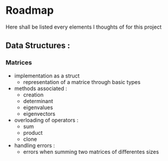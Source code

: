 # Roadmap 
Here shall be listed every elements I thoughts of for this project 

## Data Structures : 

### Matrices
- implementation as a struct 
    - representation of a matrice through basic types       
- methods associated : 
    - creation 
    - determinant 
    - eigenvalues 
    - eigenvectors 
- overloading of operators :
    - sum 
    - product
    - clone 
- handling errors : 
    - errors when summing two matrices of differentes sizes       
